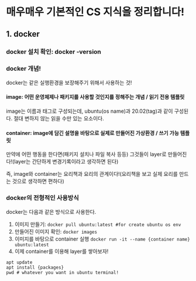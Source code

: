 # 매우매우 기본적인 CS 지식을 정리합니다!

## 1. docker

### docker 설치 확인: docker -version

### docker 개념!

docker는 같은 실행환경을 보장해주기 위해서 사용하는 것!

#### **image**: 어떤 운영체제나 패키지를 사용할 것인지를 정해주는 개념 / 읽기 전용 템플릿

image는 이름과 태그로 구성되는데, ubuntu(os name)과 20.02(tag)과 같이 구성된다. 절대 변하지 않는 읽을 수만 있는 요소이다.

#### **container**: image에 담긴 설명을 바탕으로 실제로 만들어진 가상환경 / 쓰기 가능 템플릿

만약에 어떤 행동을 한다면(패키지 설치나 파일 복사 등등) 그것들이 layer로 만들어진다!(layer는 간단하게 변경기록이라고 생각하면 된다) 

즉, image와 container는 요리책과 요리의 관계이다!(요리책을 보고 실제 요리를 만드는 것으로 생각하면 편하다)

### docker의 전형적인 사용방식

docker는 다음과 같은 방식으로 사용한다.

1. 이미지 만들기: ```docker pull ubuntu:latest #for create ubuntu os env```
2. 만들어진 이미지 확인: ```docker images```
3. 이미지를 바탕으로 container 실행 ```docker run -it --name {container name} ubuntu:latest```
4. 이제 container를 이용해 layer를 쌓아보자!
```
apt update
apt install {packages}
pwd # whatever you want in ubuntu terminal!
```
